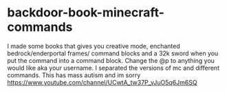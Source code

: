# backdoor-book-minecraft-commands
I made some books that gives you creative mode, enchanted bedrock/enderportal frames/ command blocks and a 32k sword when you put the command into a command block. Change the @p to anything you would like aka your username. I separated the versions of mc and different commands. This has mass autism and im sorry
https://www.youtube.com/channel/UCwtA_tw37P_vJuO5q6Jm6SQ
